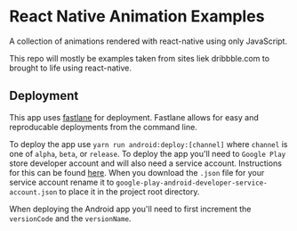 # React Native Animation Examples

A collection of animations rendered with react-native using only JavaScript.

This repo will mostly be examples taken from sites liek dribbble.com to brought to life using react-native.

## Deployment

This app uses [fastlane](https://docs.fastlane.tools/) for deployment. Fastlane allows for easy and reproducable deployments from the command line.

To deploy the app use `yarn run android:deploy:[channel]` where `channel` is one of `alpha`, `beta`, or `release`. To deploy the app you'll need to `Google Play` store developer account and will also need a service account. Instructions for this can be found [here](https://docs.fastlane.tools/getting-started/android/setup/). When you download the `.json` file for your service account rename it to `google-play-android-developer-service-account.json` to place it in the project root directory.

When deploying the Android app you'll need to first increment the `versionCode` and the `versionName`.
